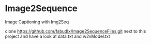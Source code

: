 # Image2Sequence

Image Captioning with Img2Seq

clone https://github.com/fabudlx/Image2SequenceFiles.git next to this project and have a look at data.txt and w2vModel.txt


